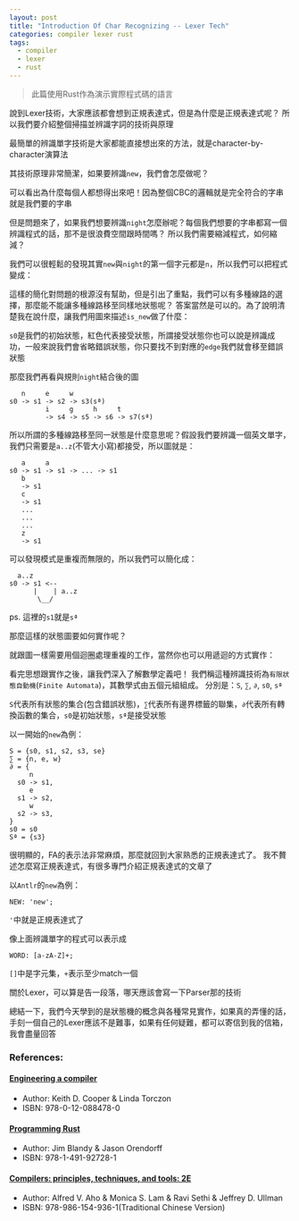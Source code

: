 ```yaml
---
layout: post
title: "Introduction Of Char Recognizing -- Lexer Tech"
categories: compiler lexer rust
tags:
  - compiler
  - lexer
  - rust
---
```


> 此篇使用Rust作為演示實際程式碼的語言

說到Lexer技術，大家應該都會想到正規表達式，但是為什麼是正規表達式呢？
所以我們要介紹整個掃描並辨識字詞的技術與原理

最簡單的辨識單字技術是大家都能直接想出來的方法，就是character-by-character演算法

其技術原理非常簡潔，如果要辨識`new`，我們會怎麼做呢？

<script src="https://gist.github.com/dannypsnl/53e8b814c7407e8621fbe05d45e7cb67.js"></script>

可以看出為什麼每個人都想得出來吧！因為整個CBC的邏輯就是完全符合的字串就是我們要的字串

但是問題來了，如果我們想要辨識`night`怎麼辦呢？每個我們想要的字串都寫一個辨識程式的話，那不是很浪費空間跟時間嗎？
所以我們需要縮減程式，如何縮減？

我們可以很輕鬆的發現其實`new`與`night`的第一個字元都是`n`，所以我們可以把程式變成：

<script src="https://gist.github.com/dannypsnl/097fe61c1bbbf7835cbd14336fc66cda.js"></script>

這樣的簡化對問題的根源沒有幫助，但是引出了重點，我們可以有多種線路的選擇，那麼能不能讓多種線路移至同樣地狀態呢？
答案當然是可以的。為了說明清楚我在說什麼，讓我們用圖來描述`is_new`做了什麼：

<div id="state_machine_graphic_of_new"></div>

`s0`是我們的初始狀態，紅色代表接受狀態，所謂接受狀態你也可以說是辨識成功，一般來說我們會省略錯誤狀態，你只要找不到對應的`edge`我們就會移至錯誤狀態

那麼我們再看與規則`night`結合後的圖

```
   n     e     w
s0 -> s1 -> s2 -> s3(sª)
         i     g     h     t
         -> s4 -> s5 -> s6 -> s7(sª)
```

所以所謂的多種線路移至同一狀態是什麼意思呢？假設我們要辨識一個英文單字，我們只需要是`a..z`(不管大小寫)都接受，所以圖就是：

```
   a     a
s0 -> s1 -> s1 -> ... -> s1
   b
   -> s1
   c
   -> s1
   ...
   ...
   ...
   z
   -> s1
```

可以發現模式是重複而無限的，所以我們可以簡化成：

```
  a..z
s0 -> s1 <--
      |    | a..z
       \__/
```

ps. 這裡的`s1`就是`sª`

那麼這樣的狀態圖要如何實作呢？

<script src="https://gist.github.com/dannypsnl/301605038c23d828acc1447ced5f9cf4.js"></script>

就跟圖一樣需要用個迴圈處理重複的工作，當然你也可以用遞迴的方式實作：

<script src="https://gist.github.com/dannypsnl/12fe67d584857d1810f5d460f77d12af.js"></script>

看完思想跟實作之後，讓我們深入了解數學定義吧！
我們稱這種辨識技術為`有限狀態自動機`(`Finite Automata`)，其數學式由五個元組組成。
分別是：`S`, `∑`, `∂`, `s0`, `sª`

`S`代表所有狀態的集合(包含錯誤狀態)，`∑`代表所有邊界標籤的聯集，`∂`代表所有轉換函數的集合，`s0`是初始狀態，`sª`是接受狀態

以一開始的`new`為例：

```
S = {s0, s1, s2, s3, se}
∑ = {n, e, w}
∂ = {
     n
  s0 -> s1,
     e 
  s1 -> s2,
     w
  s2 -> s3,
}
s0 = s0
Sª = {s3}
```

很明顯的，FA的表示法非常麻煩，那麼就回到大家熟悉的正規表達式了。
我不贅述怎麼寫正規表達式，有很多專門介紹正規表達式的文章了

以`Antlr`的`new`為例：

```antlr4
NEW: 'new';
```

`'`中就是正規表達式了

像上面辨識單字的程式可以表示成

```antlr4
WORD: [a-zA-Z]+;
```

`[]`中是字元集，`+`表示至少match一個

關於Lexer，可以算是告一段落，哪天應該會寫一下Parser那的技術

總結一下，我們今天學到的是狀態機的概念與各種常見實作，如果真的弄懂的話，手刻一個自己的Lexer應該不是難事，如果有任何疑難，都可以寄信到我的信箱，我會盡量回答


### References:

#### [Engineering a compiler](https://www.elsevier.com/books/engineering-a-compiler/cooper/978-0-12-088478-0)
- Author: Keith D. Cooper & Linda Torczon
- ISBN: 978-0-12-088478-0

#### [Programming Rust](http://shop.oreilly.com/product/0636920040385.do)
- Author: Jim Blandy & Jason Orendorff
- ISBN: 978-1-491-92728-1

#### [Compilers: principles, techniques, and tools: 2E](https://www.amazon.com/Compilers-Principles-Techniques-Tools-2nd/dp/0321486811)
- Author: Alfred V. Aho & Monica S. Lam & Ravi Sethi & Jeffrey D. Ullman
- ISBN: 978-986-154-936-1(Traditional Chinese Version)


<script>

d3.select("#state_machine_graphic_of_new")
  .style("background-color", "#e8e8e8")
  .style("font-size", "18px")
  .append("svg")
var svg = d3.select("#state_machine_graphic_of_new > svg");
function newline(svg, x1, y1, x2, y2) {
  svg
  .append("line")
  .attr("x1", x1)
  .attr("y1", y1)
  .attr("x2", x2)
  .attr("y2", y2)
  .style("stroke", "black")
  .style("stroke-width", "2px")
}
function newcircle(svg, r, x, y, color) {
  svg.append("circle")
    .attr("r", r)
    .attr("cx", x)
    .attr("cy", y)
    .style("fill", color)
}
function newtext(svg, x, y, text) {
  svg.append("text")
    .attr("x", x)
    .attr("y", y)
    .text(text)
}

newtext(svg, 53, 70, "n")
newline(svg, 30, 80, 90, 80)

newtext(svg, 115, 70, "e")
newline(svg, 90, 80, 150, 80)

newtext(svg, 175, 70, "w")
newline(svg, 150, 80, 210, 80)

newcircle(svg, 20, 30, 80, "gray")
newtext(svg, 18, 88, "s0")

newcircle(svg, 20, 90, 80, "gray")
newtext(svg, 80, 88, "s1")

newcircle(svg, 20, 150, 80, "gray")
newtext(svg, 140, 88, "s2")

newcircle(svg, 20, 210, 80, "red")
newtext(svg, 199, 88, "s3")
</script>